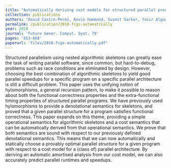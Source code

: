 ```yaml
---
title: "Automatically deriving cost models for structured parallel processes using hylomorphisms"
collection: publications
authors: "David Castro-Perez, Kevin Hammond, Susmit Sarkar, Yasir Alguwaifli"
permalink: /publication/2018-fcgs-automatically
year: 2018
journal: 'Future Gener. Comput. Syst. 79'
pages: '653-668'
paperurl: 'files/2018-fcgs-automatically.pdf'
---
```


Structured parallelism using nested algorithmic skeletons can greatly ease the
task of writing parallel software, since common, but hard-to-debug, problems
such as race conditions are eliminated by design. However, choosing the best
combination of algorithmic skeletons to yield good parallel speedups for a
specific program on a specific parallel architecture is still a difficult
problem. This paper uses the unifying notion of hylomorphisms, a general
recursion pattern, to make it possible to reason about both the functional
correctness properties and the extra-functional timing properties of structured
parallel programs. We have previously used hylomorphisms to provide a
denotational semantics for skeletons, and proved that a given parallel
structure for a program satisfies functional correctness. This paper expands on
this theme, providing a simple operational semantics for algorithmic skeletons
and a cost semantics that can be automatically derived from that operational
semantics. We prove that both semantics are sound with respect to our
previously defined denotational semantics. This means that we can now
automatically and statically choose a provably optimal parallel structure for a
given program with respect to a cost model for a (class of) parallel
architecture. By deriving an automatic amortised analysis from our cost model,
we can also accurately predict parallel runtimes and speedups.

